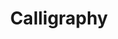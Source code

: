 ---
title: Calligraphy
crosslinks:
- fountainpens
- AskReddit
- aww
- livven
- wholesomememes
- mildlyinteresting
- iamverysmart
- funny
- Damnthatsinteresting
- pics
- Illustration
- dadjokes
- shufa
- fragrance
- Serendipity
- oddlysatisfying
- AskHistorians
- cigars
- weddingplanning
- WTF
---